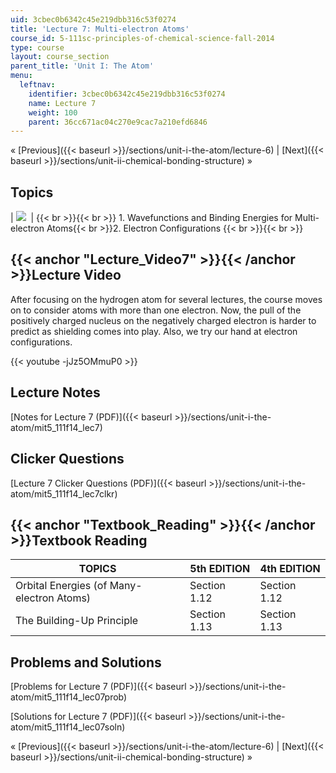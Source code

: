 ```yaml
---
uid: 3cbec0b6342c45e219dbb316c53f0274
title: 'Lecture 7: Multi-electron Atoms'
course_id: 5-111sc-principles-of-chemical-science-fall-2014
type: course
layout: course_section
parent_title: 'Unit I: The Atom'
menu:
  leftnav:
    identifier: 3cbec0b6342c45e219dbb316c53f0274
    name: Lecture 7
    weight: 100
    parent: 36cc671ac04c270e9cac7a210efd6846
---
```


« [Previous]({{< baseurl >}}/sections/unit-i-the-atom/lecture-6) | [Next]({{< baseurl >}}/sections/unit-ii-chemical-bonding-structure) »

Topics
------

| ![](https://open-learning-course-data-production.s3.amazonaws.com/5-111sc-principles-of-chemical-science-fall-2014/8bab447c53bd0e6aa15b48f68a9ca9a1_Lecture_7.jpg)  |  {{< br >}}{{< br >}} 1.  Wavefunctions and Binding Energies for Multi-electron Atoms{{< br >}}2.  Electron Configurations {{< br >}}{{< br >}}  

{{< anchor "Lecture_Video7" >}}{{< /anchor >}}Lecture Video
-----------------------------------------------------------

After focusing on the hydrogen atom for several lectures, the course moves on to consider atoms with more than one electron. Now, the pull of the positively charged nucleus on the negatively charged electron is harder to predict as shielding comes into play. Also, we try our hand at electron configurations.

{{< youtube -jJz5OMmuP0 >}}

Lecture Notes
-------------

[Notes for Lecture 7 (PDF)]({{< baseurl >}}/sections/unit-i-the-atom/mit5_111f14_lec7)

Clicker Questions
-----------------

[Lecture 7 Clicker Questions (PDF)]({{< baseurl >}}/sections/unit-i-the-atom/mit5_111f14_lec7clkr)

{{< anchor "Textbook_Reading" >}}{{< /anchor >}}Textbook Reading
----------------------------------------------------------------

| TOPICS | 5th EDITION | 4th EDITION |
| --- | --- | --- |
| Orbital Energies (of Many-electron Atoms) | Section 1.12 | Section 1.12 |
| The Building-Up Principle | Section 1.13 | Section 1.13 

Problems and Solutions
----------------------

[Problems for Lecture 7 (PDF)]({{< baseurl >}}/sections/unit-i-the-atom/mit5_111f14_lec07prob)

[Solutions for Lecture 7 (PDF)]({{< baseurl >}}/sections/unit-i-the-atom/mit5_111f14_lec07soln)

« [Previous]({{< baseurl >}}/sections/unit-i-the-atom/lecture-6) | [Next]({{< baseurl >}}/sections/unit-ii-chemical-bonding-structure) »